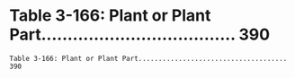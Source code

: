 # Table 3-166: Plant or Plant Part..................................... 390

```
Table 3-166: Plant or Plant Part..................................... 390

```
